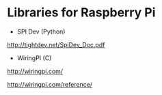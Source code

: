 # Libraries for Raspberry Pi

- SPI Dev (Python)

http://tightdev.net/SpiDev_Doc.pdf

- WiringPI (C)

http://wiringpi.com/

http://wiringpi.com/reference/


